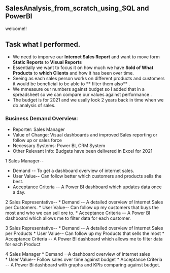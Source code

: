 ## SalesAnalysis_from_scratch_using_SQL and PowerBI
welcome!! 

## Task what I  performed.
   * We need to imporve our **Internet Sales Report** and want to move form **Static Reports** to **Visual Reports**
   * Essentially we want to focus it on how much we have **Sold of What Products** to **which Clients** and how it has been over time.
   * Seeing as each sales person works on different products and customers it would be beneficial to be able to ** filter them also** .
   * We mmeasure our numbers against budget so I added that in a spreadsheet so we can compare our values against performance .
   * The budget is for 2021 and we usally look 2 years back in time when we do analysis of sales.
   
   
### Business Demand Overview:
-	Reporter: Sales Manager
-	Value of Change: Visual dashboards and improved Sales reporting or follow up or sales force
-	Necessary Systems: Power BI, CRM System
-	Other Relevant Info: Budgets have been delivered in Excel for 2021


1	Sales Manager-- 	     
 * Demand --  To get a dashboard overview of internet sales.
 * User Value-- Can follow better which customers and products sells the best.
 * Acceptance Criteria -- A Power BI dashboard which updates data once a day.
                
 2 Sales Representative--
                * Demand -- A detailed overview of Internet Sales per Customers.
                * User Value-- Can follow up my customers that buys the most and who we can sell ore to.
                * Acceptance Criteria -- A Power BI dashboard which allows me to filter data for each customer.
                 
 3	Sales Representative--
                * Demand -- A detailed overview of Internet Sales per Products
                * User Value-- Can follow up my Products that sells the most
                * Acceptance Criteria -- A Power BI dashboard which allows me to filter data for each Product
                  
 4 	Sales Manager
                * Demand --A dashboard overview of internet sales	
                * User Value-- Follow sales over time against budget
                * Acceptance Criteria -- A Power Bi dashboard with graphs and KPIs comparing against budget.
